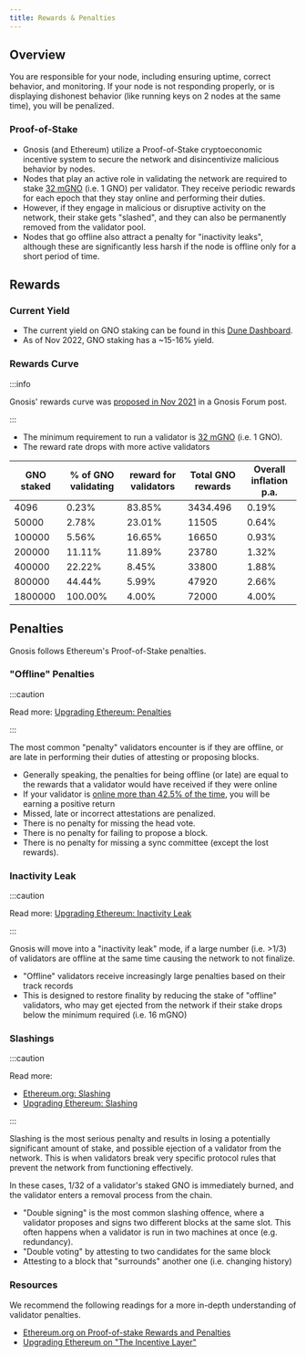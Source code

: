 ```yaml
---
title: Rewards & Penalties
---
```


## Overview

You are responsible for your node, including ensuring uptime, correct behavior, and monitoring. If your node is not responding properly, or is displaying dishonest behavior (like running keys on 2 nodes at the same time), you will be penalized.

### Proof-of-Stake
- Gnosis (and Ethereum) utilize a Proof-of-Stake cryptoeconomic incentive system to secure the network and disincentivize malicious behavior by nodes. 
- Nodes that play an active role in validating the network are required to stake [32 mGNO](../about/tokens/gno.md) (i.e. 1 GNO) per validator. They receive periodic rewards for each epoch that they stay online and performing their duties. 
- However, if they engage in malicious or disruptive activity on the network, their stake gets "slashed", and they can also be permanently removed from the validator pool. 
- Nodes that go offline also attract a penalty for "inactivity leaks", although these are significantly less harsh if the node is offline only for a short period of time. 

## Rewards
### Current Yield

- The current yield on GNO staking can be found in this [Dune Dashboard](https://dune.xyz/maxaleks/Gnosis-Beacon-Chain-\(Deposits\)). 
- As of Nov 2022, GNO staking has a ~15-16% yield. 

### Rewards Curve

:::info

Gnosis' rewards curve was [proposed in Nov 2021](https://forum.gnosis.io/t/launch-parameters-for-gnosis-beacon-chain-gbc/2200) in a Gnosis Forum post. 

:::

- The minimum requirement to run a validator is [32 mGNO](/about/tokens/gno) (i.e. 1 GNO).  
- The reward rate drops with more active validators

| GNO staked | % of GNO validating | reward for validators | Total GNO rewards | Overall inflation p.a. |
| ---------- | ------------------- | --------------------- | ----------------- | ---------------------- |
| 4096       | 0.23%               | 83.85%                | 3434.496          | 0.19%                  |
| 50000      | 2.78%               | 23.01%                | 11505             | 0.64%                  |
| 100000     | 5.56%               | 16.65%                | 16650             | 0.93%                  |
| 200000     | 11.11%              | 11.89%                | 23780             | 1.32%                  |
| 400000     | 22.22%              | 8.45%                 | 33800             | 1.88%                  |
| 800000     | 44.44%              | 5.99%                 | 47920             | 2.66%                  |
| 1800000    | 100.00%             | 4.00%                 | 72000             | 4.00%                  |

## Penalties

Gnosis follows Ethereum's Proof-of-Stake penalties.

### "Offline" Penalties

:::caution

Read more: [Upgrading Ethereum: Penalties](https://eth2book.info/bellatrix/part2/incentives/penalties/) 

:::

The most common "penalty" validators encounter is if they are offline, or are late in performing their duties of attesting or proposing blocks. 

- Generally speaking, the penalties for being offline (or late) are equal to the rewards that a validator would have received if they were online
- If your validator is [online more than 42.5% of the time](https://eth2book.info/bellatrix/part2/incentives/penalties/#attestation-penalties), you will be earning a positive return
- Missed, late or incorrect attestations are penalized.
- There is no penalty for missing the head vote.
- There is no penalty for failing to propose a block.
- There is no penalty for missing a sync committee (except the lost rewards).
### Inactivity Leak

:::caution

Read more:  [Upgrading Ethereum: Inactivity Leak](https://eth2book.info/bellatrix/part2/incentives/inactivity/)

:::

Gnosis will move into a "inactivity leak" mode, if a large number (i.e. >1/3) of validators are offline at the same time causing the network to not finalize. 

- "Offline" validators receive increasingly large penalties based on their track records
- This is designed to restore finality by reducing the stake of "offline" validators, who may get ejected from the network if their stake drops below the minimum required (i.e. 16 mGNO)
### Slashings

:::caution

Read more:
- [Ethereum.org: Slashing](https://ethereum.org/en/developers/docs/consensus-mechanisms/pos/rewards-and-penalties/#slashing)
- [Upgrading Ethereum: Slashing](https://eth2book.info/bellatrix/part2/incentives/slashing/)

:::

Slashing is the most serious penalty and results in losing a potentially significant amount of stake, and possible ejection of a validator from the network. This is when validators break very specific protocol rules that prevent the network from functioning effectively. 

In these cases, 1/32 of a validator's staked GNO is immediately burned, and the validator enters a removal process from the chain. 

- "Double signing" is the most common slashing offence, where a validator proposes and signs two different blocks at the same slot. This often happens when a validator is run in two machines at once (e.g. redundancy). 
- "Double voting" by attesting to two candidates for the same block
- Attesting to a block that "surrounds" another one (i.e. changing history)

### Resources

We recommend the following readings for a more in-depth understanding of validator penalties. 

- [Ethereum.org on Proof-of-stake Rewards and Penalties](https://ethereum.org/en/developers/docs/consensus-mechanisms/pos/rewards-and-penalties/)
- [Upgrading Ethereum on "The Incentive Layer"](https://eth2book.info/bellatrix/part2/incentives/)